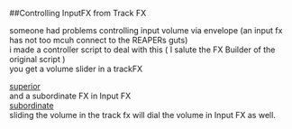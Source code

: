 ##Controlling InputFX from Track FX

someone had problems controlling input volume via envelope (an input fx has not too mcuh connect to the REAPERs guts)  
i made a controller script to deal with this  ( I salute the FX Builder of the original script )  
you get a volume slider in a trackFX  

[superior](scripts/VolumePan_Smoother_v5_special_superior)  
and a subordinate FX in Input FX  
[subordinate](scripts/VolumePan_Smoother_v5_special_subordinate)  
sliding the volume in the track fx will dial the volume in Input FX as well.  

